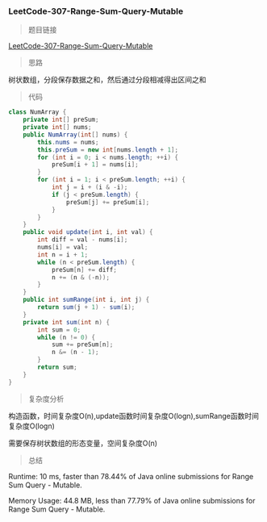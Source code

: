 ### LeetCode-307-Range-Sum-Query-Mutable

> 题目链接

[LeetCode-307-Range-Sum-Query-Mutable](https://leetcode.com/problems/range-sum-query-mutable/)

> 思路

树状数组，分段保存数据之和，然后通过分段相减得出区间之和

> 代码

```java
class NumArray {
    private int[] preSum;
    private int[] nums;
    public NumArray(int[] nums) {
        this.nums = nums;
        this.preSum = new int[nums.length + 1];
        for (int i = 0; i < nums.length; ++i) {
            preSum[i + 1] = nums[i];
        }
        for (int i = 1; i < preSum.length; ++i) {
            int j = i + (i & -i);
            if (j < preSum.length) {
                preSum[j] += preSum[i];
            }
        }
    }
    public void update(int i, int val) {
        int diff = val - nums[i];
        nums[i] = val;
        int n = i + 1;
        while (n < preSum.length) {
            preSum[n] += diff;
            n += (n & (-n));
        }
    }
    public int sumRange(int i, int j) {
        return sum(j + 1) - sum(i);
    }
    private int sum(int n) {
        int sum = 0;
        while (n != 0) {
            sum += preSum[n];
            n &= (n - 1);  
        }
        return sum;
    }
}
```

> 复杂度分析

构造函数，时间复杂度O(n),update函数时间复杂度O(logn),sumRange函数时间复杂度O(logn)

需要保存树状数组的形态变量，空间复杂度O(n)

> 总结

Runtime: 10 ms, faster than 78.44% of Java online submissions for Range Sum Query - Mutable.

Memory Usage: 44.8 MB, less than 77.79% of Java online submissions for Range Sum Query - Mutable.
